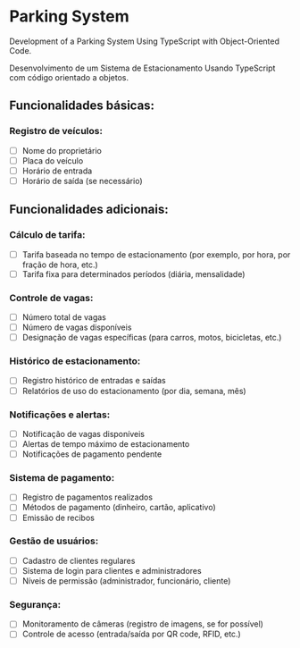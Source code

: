 # Parking System

Development of a Parking System Using TypeScript with Object-Oriented Code.

Desenvolvimento de um Sistema de Estacionamento Usando TypeScript com código orientado a objetos.

## Funcionalidades básicas:

### Registro de veículos:

- [ ] Nome do proprietário
- [ ] Placa do veículo
- [ ] Horário de entrada
- [ ] Horário de saída (se necessário)

## Funcionalidades adicionais:

### Cálculo de tarifa:

- [ ] Tarifa baseada no tempo de estacionamento (por exemplo, por hora, por fração de hora, etc.)
- [ ] Tarifa fixa para determinados períodos (diária, mensalidade)

### Controle de vagas:

- [ ] Número total de vagas
- [ ] Número de vagas disponíveis
- [ ] Designação de vagas específicas (para carros, motos, bicicletas, etc.)

### Histórico de estacionamento:

- [ ] Registro histórico de entradas e saídas
- [ ] Relatórios de uso do estacionamento (por dia, semana, mês)

### Notificações e alertas:

- [ ] Notificação de vagas disponíveis
- [ ] Alertas de tempo máximo de estacionamento
- [ ] Notificações de pagamento pendente

### Sistema de pagamento:

- [ ] Registro de pagamentos realizados
- [ ] Métodos de pagamento (dinheiro, cartão, aplicativo)
- [ ] Emissão de recibos

### Gestão de usuários:

- [ ] Cadastro de clientes regulares
- [ ] Sistema de login para clientes e administradores
- [ ] Níveis de permissão (administrador, funcionário, cliente)

### Segurança:

- [ ] Monitoramento de câmeras (registro de imagens, se for possível)
- [ ] Controle de acesso (entrada/saída por QR code, RFID, etc.)
